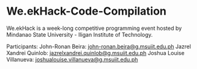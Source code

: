 # We.ekHack-Code-Compilation
We.ekHack is a week-long competitive programming event hosted by Mindanao State University - Iligan Institute of Technology.

Participants:
John-Ronan Beira: john-ronan.beira@g.msuiit.edu.ph
Jazrel Xandrei Quinlob: jazrelxandrei.quinlob@g.msuiit.edu.ph
Joshua Louise Villanueva: joshualouise.villanueva@g.msuiit.edu.ph
